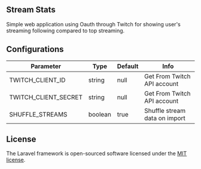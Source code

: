 ## Stream Stats

Simple web application using Oauth through Twitch for showing user's streaming following compared to top streaming.

## Configurations

| Parameter            | Type    | Default | Info                          |
|----------------------|---------|---------|-------------------------------|
| TWITCH_CLIENT_ID     | string  | null    | Get From Twitch API account   |
| TWITCH_CLIENT_SECRET | string  | null    | Get From Twitch API account   |
| SHUFFLE_STREAMS      | boolean | true    | Shuffle stream data on import |

## License

The Laravel framework is open-sourced software licensed under the [MIT license](https://opensource.org/licenses/MIT).

